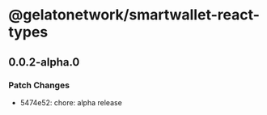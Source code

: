 # @gelatonetwork/smartwallet-react-types

## 0.0.2-alpha.0

### Patch Changes

- 5474e52: chore: alpha release
